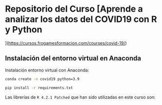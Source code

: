 # Repositorio del Curso [Aprende a analizar los datos del COVID19 con R y Python
](https://cursos.frogamesformacion.com/courses/covid-19/)

## Instalación del entorno virtual en Anaconda

Instalación entorno virtual con Anaconda:

```bash
conda create -n covid19 python=3.9
```

```bash
pip install -r requirements.txt
```

Las librerías de `R 4.2.1 Patched` que han sido utilizadas en este curso son:
